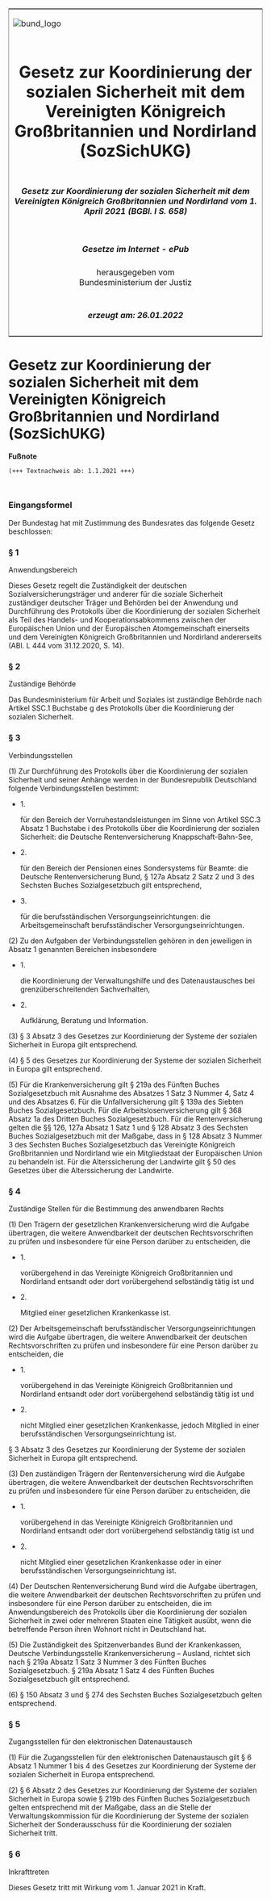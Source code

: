 <span id="DECKBLATT.html"></span>

<table border="0" frame="border" width="100%">

<tr valign="top">

<td align="left">

![bund\_logo](BfJ_2021_Web_de_de.gif)

</td>

<td align="right">

 

</td>

</tr>

<tr align="center" valign="middle">

<td colspan="2">

# Gesetz zur Koordinierung der sozialen Sicherheit mit dem Vereinigten Königreich Großbritannien und Nordirland (SozSichUKG)

</td>

</tr>

<tr align="center" valign="middle">

<td colspan="2">

##### Gesetz zur Koordinierung der sozialen Sicherheit mit dem Vereinigten Königreich Großbritannien und Nordirland vom 1. April 2021 (BGBl. I S. 658)

</td>

</tr>

<tr align="center" valign="middle">

<td colspan="2">

  
  

##### Gesetze im Internet - ePub  
  
herausgegeben vom  
Bundesministerium der Justiz

</td>

</tr>

<tr align="center" valign="bottom">

<td colspan="2">

  
  

##### erzeugt am: 26.01.2022

</td>

</tr>

</table>

<span id="BJNR065800021.html"></span>

# Gesetz zur Koordinierung der sozialen Sicherheit mit dem Vereinigten Königreich Großbritannien und Nordirland (SozSichUKG)

<div>

  
**Fußnote**

<div class="jnhtml">

<div>

<div class="jurAbsatz">

  

``` 
(+++ Textnachweis ab: 1.1.2021 +++)

 
```

</div>

</div>

</div>

</div>

<span id="BJNR065800021BJNE000100000.html"></span>

### Eingangsformel  

<div>

<div class="jnhtml">

<div>

<div class="jurAbsatz">

Der Bundestag hat mit Zustimmung des Bundesrates das folgende Gesetz
beschlossen:

</div>

</div>

</div>

</div>

<span id="BJNR065800021BJNE000200000.html"></span>

### § 1  
Anwendungsbereich

<div>

<div class="jnhtml">

<div>

<div class="jurAbsatz">

Dieses Gesetz regelt die Zuständigkeit der deutschen
Sozialversicherungsträger und anderer für die soziale Sicherheit
zuständiger deutscher Träger und Behörden bei der Anwendung und
Durchführung des Protokolls über die Koordinierung der sozialen
Sicherheit als Teil des Handels- und Kooperationsabkommens zwischen der
Europäischen Union und der Europäischen Atomgemeinschaft einerseits und
dem Vereinigten Königreich Großbritannien und Nordirland andererseits
(ABl. L 444 vom 31.12.2020, S. 14).

</div>

</div>

</div>

</div>

<span id="BJNR065800021BJNE000300000.html"></span>

### § 2  
Zuständige Behörde

<div>

<div class="jnhtml">

<div>

<div class="jurAbsatz">

Das Bundesministerium für Arbeit und Soziales ist zuständige Behörde
nach Artikel SSC.1 Buchstabe g des Protokolls über die Koordinierung der
sozialen Sicherheit.

</div>

</div>

</div>

</div>

<span id="BJNR065800021BJNE000400000.html"></span>

### § 3  
Verbindungsstellen

<div>

<div class="jnhtml">

<div>

<div class="jurAbsatz">

(1) Zur Durchführung des Protokolls über die Koordinierung der sozialen
Sicherheit und seiner Anhänge werden in der Bundesrepublik Deutschland
folgende Verbindungsstellen bestimmt:

  - 1\.
    
    <div>
    
    für den Bereich der Vorruhestandsleistungen im Sinne von Artikel
    SSC.3 Absatz 1 Buchstabe i des Protokolls über die Koordinierung der
    sozialen Sicherheit: die Deutsche Rentenversicherung
    Knappschaft-Bahn-See,
    
    </div>

  - 2\.
    
    <div>
    
    für den Bereich der Pensionen eines Sondersystems für Beamte: die
    Deutsche Rentenversicherung Bund, § 127a Absatz 2 Satz 2 und 3 des
    Sechsten Buches Sozialgesetzbuch gilt entsprechend,
    
    </div>

  - 3\.
    
    <div>
    
    für die berufsständischen Versorgungseinrichtungen: die
    Arbeitsgemeinschaft berufsständischer Versorgungseinrichtungen.
    
    </div>

</div>

<div class="jurAbsatz">

(2) Zu den Aufgaben der Verbindungsstellen gehören in den jeweiligen in
Absatz 1 genannten Bereichen insbesondere

  - 1\.
    
    <div>
    
    die Koordinierung der Verwaltungshilfe und des Datenaustausches bei
    grenzüberschreitenden Sachverhalten,
    
    </div>

  - 2\.
    
    <div>
    
    Aufklärung, Beratung und Information.
    
    </div>

</div>

<div class="jurAbsatz">

(3) § 3 Absatz 3 des Gesetzes zur Koordinierung der Systeme der sozialen
Sicherheit in Europa gilt entsprechend.

</div>

<div class="jurAbsatz">

(4) § 5 des Gesetzes zur Koordinierung der Systeme der sozialen
Sicherheit in Europa gilt entsprechend.

</div>

<div class="jurAbsatz">

(5) Für die Krankenversicherung gilt § 219a des Fünften Buches
Sozialgesetzbuch mit Ausnahme des Absatzes 1 Satz 3 Nummer 4, Satz 4 und
des Absatzes 6. Für die Unfallversicherung gilt § 139a des Siebten
Buches Sozialgesetzbuch. Für die Arbeitslosenversicherung gilt § 368
Absatz 1a des Dritten Buches Sozialgesetzbuch. Für die
Rentenversicherung gelten die §§ 126, 127a Absatz 1 Satz 1 und § 128
Absatz 3 des Sechsten Buches Sozialgesetzbuch mit der Maßgabe, dass in §
128 Absatz 3 Nummer 3 des Sechsten Buches Sozialgesetzbuch das
Vereinigte Königreich Großbritannien und Nordirland wie ein
Mitgliedstaat der Europäischen Union zu behandeln ist. Für die
Alterssicherung der Landwirte gilt § 50 des Gesetzes über die
Alterssicherung der Landwirte.

</div>

</div>

</div>

</div>

<span id="BJNR065800021BJNE000500000.html"></span>

### § 4  
Zuständige Stellen für die Bestimmung des anwendbaren Rechts

<div>

<div class="jnhtml">

<div>

<div class="jurAbsatz">

(1) Den Trägern der gesetzlichen Krankenversicherung wird die Aufgabe
übertragen, die weitere Anwendbarkeit der deutschen Rechtsvorschriften
zu prüfen und insbesondere für eine Person darüber zu entscheiden, die

  - 1\.
    
    <div>
    
    vorübergehend in das Vereinigte Königreich Großbritannien und
    Nordirland entsandt oder dort vorübergehend selbständig tätig ist
    und
    
    </div>

  - 2\.
    
    <div>
    
    Mitglied einer gesetzlichen Krankenkasse ist.
    
    </div>

</div>

<div class="jurAbsatz">

(2) Der Arbeitsgemeinschaft berufsständischer Versorgungseinrichtungen
wird die Aufgabe übertragen, die weitere Anwendbarkeit der deutschen
Rechtsvorschriften zu prüfen und insbesondere für eine Person darüber zu
entscheiden, die

  - 1\.
    
    <div>
    
    vorübergehend in das Vereinigte Königreich Großbritannien und
    Nordirland entsandt oder dort vorübergehend selbständig tätig ist
    und
    
    </div>

  - 2\.
    
    <div>
    
    nicht Mitglied einer gesetzlichen Krankenkasse, jedoch Mitglied in
    einer berufsständischen Versorgungseinrichtung ist.
    
    </div>

§ 3 Absatz 3 des Gesetzes zur Koordinierung der Systeme der sozialen
Sicherheit in Europa gilt entsprechend.

</div>

<div class="jurAbsatz">

(3) Den zuständigen Trägern der Rentenversicherung wird die Aufgabe
übertragen, die weitere Anwendbarkeit der deutschen Rechtsvorschriften
zu prüfen und insbesondere für eine Person darüber zu entscheiden, die

  - 1\.
    
    <div>
    
    vorübergehend in das Vereinigte Königreich Großbritannien und
    Nordirland entsandt oder dort vorübergehend selbständig tätig ist
    und
    
    </div>

  - 2\.
    
    <div>
    
    nicht Mitglied einer gesetzlichen Krankenkasse oder in einer
    berufsständischen Versorgungseinrichtung ist.
    
    </div>

</div>

<div class="jurAbsatz">

(4) Der Deutschen Rentenversicherung Bund wird die Aufgabe übertragen,
die weitere Anwendbarkeit der deutschen Rechtsvorschriften zu prüfen und
insbesondere für eine Person darüber zu entscheiden, die im
Anwendungsbereich des Protokolls über die Koordinierung der sozialen
Sicherheit in zwei oder mehreren Staaten eine Tätigkeit ausübt, wenn die
betreffende Person ihren Wohnort nicht in Deutschland hat.

</div>

<div class="jurAbsatz">

(5) Die Zuständigkeit des Spitzenverbandes Bund der Krankenkassen,
Deutsche Verbindungsstelle Krankenversicherung – Ausland, richtet sich
nach § 219a Absatz 1 Satz 3 Nummer 3 des Fünften Buches
Sozialgesetzbuch. § 219a Absatz 1 Satz 4 des Fünften Buches
Sozialgesetzbuch gilt entsprechend.

</div>

<div class="jurAbsatz">

(6) § 150 Absatz 3 und § 274 des Sechsten Buches Sozialgesetzbuch gelten
entsprechend.

</div>

</div>

</div>

</div>

<span id="BJNR065800021BJNE000600000.html"></span>

### § 5  
Zugangsstellen für den elektronischen Datenaustausch

<div>

<div class="jnhtml">

<div>

<div class="jurAbsatz">

(1) Für die Zugangsstellen für den elektronischen Datenaustausch gilt §
6 Absatz 1 Nummer 1 bis 4 des Gesetzes zur Koordinierung der Systeme der
sozialen Sicherheit in Europa entsprechend.

</div>

<div class="jurAbsatz">

(2) § 6 Absatz 2 des Gesetzes zur Koordinierung der Systeme der sozialen
Sicherheit in Europa sowie § 219b des Fünften Buches Sozialgesetzbuch
gelten entsprechend mit der Maßgabe, dass an die Stelle der
Verwaltungskommission für die Koordinierung der Systeme der sozialen
Sicherheit der Sonderausschuss für die Koordinierung der sozialen
Sicherheit tritt.

</div>

</div>

</div>

</div>

<span id="BJNR065800021BJNE000700000.html"></span>

### § 6  
Inkrafttreten

<div>

<div class="jnhtml">

<div>

<div class="jurAbsatz">

Dieses Gesetz tritt mit Wirkung vom 1. Januar 2021 in Kraft.

</div>

</div>

</div>

</div>
